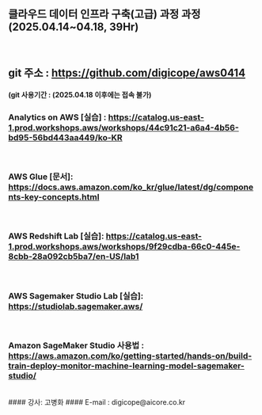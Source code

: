 ##  클라우드 데이터 인프라 구축(고급) 과정 과정 (2025.04.14~04.18, 39Hr)
<br>

## git 주소 :    https://github.com/digicope/aws0414
#### (git 사용기간 : (2025.04.18 이후에는 접속 불가)

### Analytics on AWS [실습] : https://catalog.us-east-1.prod.workshops.aws/workshops/44c91c21-a6a4-4b56-bd95-56bd443aa449/ko-KR
<br>

### AWS Glue [문서]: https://docs.aws.amazon.com/ko_kr/glue/latest/dg/components-key-concepts.html
<br>

### AWS Redshift Lab [실습]: https://catalog.us-east-1.prod.workshops.aws/workshops/9f29cdba-66c0-445e-8cbb-28a092cb5ba7/en-US/lab1
<br>

### AWS Sagemaker Studio Lab [실습]: https://studiolab.sagemaker.aws/
<br>

### Amazon SageMaker Studio 사용법 : https://aws.amazon.com/ko/getting-started/hands-on/build-train-deploy-monitor-machine-learning-model-sagemaker-studio/
<br>
#### 강사: 고병화
#### E-mail : digicope@aicore.co.kr

<br>
<br>
<br>
